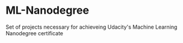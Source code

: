# ML-Nanodegree

Set of projects necessary for achieveing Udacity's Machine Learning Nanodegree certificate
